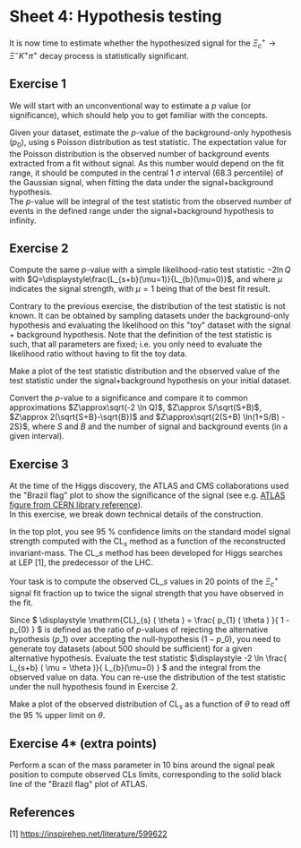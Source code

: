 # Sheet 4: Hypothesis testing

It is now time to estimate whether the hypothesized signal for the $\Xi_c^+ \rightarrow \Xi^- K^+ \pi^+$ decay process is statistically significant.

## Exercise 1

We will start with an unconventional way to estimate a $p$ value (or significance), which should help you to get familiar with the concepts.

Given your dataset, estimate the $p$-value of the background-only hypothesis ($p_0$), using s Poisson distribution as test statistic.
The expectation value for the Poisson distribution is the observed number of background events extracted from a fit without signal.
As this number would depend on the fit range, it should be computed in the central 1 $\sigma$ interval (68.3 percentile) of the Gaussian signal,
when fitting the data under the signal+background hypothesis.<br>
The $p$-value will be integral of the test statistic from the observed number of events in the defined range under the signal+background hypothesis to infinity.

## Exercise 2

Compute the same $p$-value with a simple likelihood-ratio test statistic $-2\ln Q$ with $Q=\displaystyle\frac{L_{s+b}(\mu=1)}{L_{b}(\mu=0)}$,
and where $\mu$ indicates the signal strength, with $\mu=1$ being that of the best fit result.

Contrary to the previous exercise, the distribution of the test statistic is not known.
It can be obtained by sampling datasets under the background-only hypothesis and evaluating the likelihood on this "toy" dataset with the signal + background hypothesis.
Note that the definition of the test statistic is such, that all parameters are fixed; i.e. you only need to evaluate the likelihood ratio without having to fit the toy data.

Make a plot of the test statistic distribution and the observed value of the test statistic under the signal+background hypothesis on your initial dataset.

Convert the $p$-value to a significance and compare it to common approximations
$Z\approx\sqrt(-2 \ln Q)$, $Z\approx S/\sqrt(S+B)$, $Z\approx 2(\sqrt{S+B}-\sqrt{B})$ and $Z\approx\sqrt{2(S+B) \ln(1+S/B) - 2S}$, where $S$ and $B$ and the number of signal and background events (in a given interval).

## Exercise 3

At the time of the Higgs discovery, the ATLAS and CMS collaborations used the "Brazil flag" plot to show the significance of the signal
(see e.g. [ATLAS figure from CERN library reference](https://cds.cern.ch/record/1471031/files/CombinedResults.png)). <br>
In this exercise, we break down technical details of the construction.

In the top plot, you see 95 % confidence limits on the standard model signal strength computed with the $\mathrm{CL}_s$ method as a function of the reconstructed invariant-mass.
The $\mathrm{CL}\_{s}$ method has been developed for Higgs searches at LEP [1], the predecessor of the LHC.

Your task is to compute the observed $\mathrm{CL}\_{s}$ values in 20 points of the $\Xi_c^+$ signal fit fraction up to twice the signal strength that you have observed in the fit.

Since $ \displaystyle \mathrm{CL}\_{s} ( \theta ) = \frac{ p\_{1} ( \theta ) }{ 1 - p\_{0} } $
is defined as the ratio of $p$-values of rejecting the alternative hypothesis ($p\_{1}$)
over accepting the null-hypothesis ($1-p\_{0}$), you need to generate toy datasets (about 500 should be sufficient) for a given alternative hypothesis.
Evaluate the test statistic $\displaystyle -2 \ln \frac{ L\_{s+b} ( \mu = \theta )}{ L\_{b}(\mu=0) } $ and the integral from the observed value on data.
You can re-use the distribution of the test statistic under the null hypothesis found in Exercise 2.

Make a plot of the observed distribution of $\mathrm{CL}_s$ as a function of $\theta$ to read off the 95 % upper limit on $\theta$.

## Exercise 4* (extra points)

Perform a scan of the mass parameter in 10 bins around the signal peak position to compute observed CLs limits, corresponding to the solid black line of the "Brazil flag" plot of ATLAS.

## References

[1] https://inspirehep.net/literature/599622
